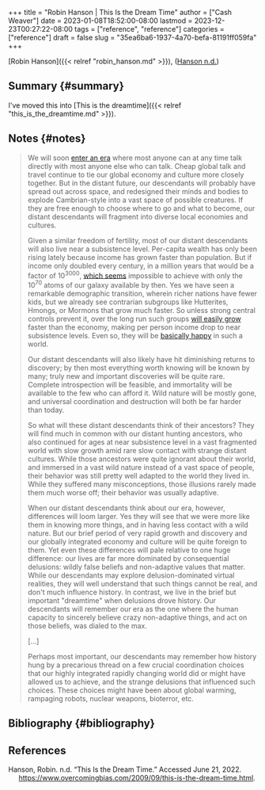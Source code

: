 +++
title = "Robin Hanson | This Is the Dream Time"
author = ["Cash Weaver"]
date = 2023-01-08T18:52:00-08:00
lastmod = 2023-12-23T00:27:22-08:00
tags = ["reference", "reference"]
categories = ["reference"]
draft = false
slug = "35ea6ba6-1937-4a70-befa-81191ff059fa"
+++

[Robin Hanson]({{< relref "robin_hanson.md" >}}), (<a href="#citeproc_bib_item_1">Hanson n.d.</a>)


## Summary {#summary}

I've moved this into [This is the dreamtime]({{< relref "this_is_the_dreamtime.md" >}}).


## Notes {#notes}

> We will soon [enter an era](http://www.overcomingbias.com/2009/09/how-is-our-era-unique.html) where most anyone can at any time talk directly with most anyone else who can talk. Cheap global talk and travel continue to tie our global economy and culture more closely together. But in the distant future, our descendants will probably have spread out across space, and redesigned their minds and bodies to explode Cambrian-style into a vast space of possible creatures. If they are free enough to choose where to go and what to become, our distant descendants will fragment into diverse local economies and cultures.
>
> Given a similar freedom of fertility, most of our distant descendants will also live near a subsistence level. Per-capita wealth has only been rising lately because income has grown faster than population. But if income only doubled every century, in a million years that would be a factor of 10<sup>3000</sup>, [which seems](http://www.overcomingbias.com/2009/09/limits-to-growth.html) impossible to achieve with only the 10<sup>70</sup> atoms of our galaxy available by then. Yes we have seen a remarkable demographic transition, wherein richer nations have fewer kids, but we already see contrarian subgroups like Hutterites, Hmongs, or Mormons that grow much faster. So unless strong central controls prevent it, over the long run such groups [will easily grow](http://www.overcomingbias.com/2009/09/future-fertility.html) faster than the economy, making per person income drop to near subsistence levels. Even so, they will be [basically happy](http://www.overcomingbias.com/2009/09/poor-folks-do-smile.html) in such a world.
>
> Our distant descendants will also likely have hit diminishing returns to discovery; by then most everything worth knowing will be known by many; truly new and important discoveries will be quite rare. Complete introspection will be feasible, and immortality will be available to the few who can afford it. Wild nature will be mostly gone, and universal coordination and destruction will both be far harder than today.
>
> So what will these distant descendants think of their ancestors? They will find much in common with our distant hunting ancestors, who also continued for ages at near subsistence level in a vast fragmented world with slow growth amid rare slow contact with strange distant cultures. While those ancestors were quite ignorant about their world, and immersed in a vast wild nature instead of a vast space of people, their behavior was still pretty well adapted to the world they lived in. While they suffered many misconceptions, those illusions rarely made them much worse off; their behavior was usually adaptive.
>
> When our distant descendants think about our era, however, differences will loom larger. Yes they will see that we were more like them in knowing more things, and in having less contact with a wild nature. But our brief period of very rapid growth and discovery and our globally integrated economy and culture will be quite foreign to them. Yet even these differences will pale relative to one huge difference: our lives are far more dominated by consequential delusions: wildly false beliefs and non-adaptive values that matter. While our descendants may explore delusion-dominated virtual realities, they will well understand that such things cannot be real, and don't much influence history. In contrast, we live in the brief but important "dreamtime" when delusions drove history. Our descendants will remember our era as the one where the human capacity to sincerely believe crazy non-adaptive things, and act on those beliefs, was dialed to the max.
>
> [...]
>
> Perhaps most important, our descendants may remember how history hung by a precarious thread on a few crucial coordination choices that our highly integrated rapidly changing world did or might have allowed us to achieve, and the strange delusions that influenced such choices.  These choices might have been about global warming, rampaging robots, nuclear weapons, bioterror, etc.


## Bibliography {#bibliography}

## References

<style>.csl-entry{text-indent: -1.5em; margin-left: 1.5em;}</style><div class="csl-bib-body">
  <div class="csl-entry"><a id="citeproc_bib_item_1"></a>Hanson, Robin. n.d. “This Is the Dream Time.” Accessed June 21, 2022. <a href="https://www.overcomingbias.com/2009/09/this-is-the-dream-time.html">https://www.overcomingbias.com/2009/09/this-is-the-dream-time.html</a>.</div>
</div>
